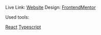 Live Link: [Website](https://polite-conkies-f796b6.netlify.app/)
Design: [FrontendMentor](https://www.frontendmentor.io/)

Used tools:

[React](https://reactjs.org/)
[Typescript](https://www.typescriptlang.org)
